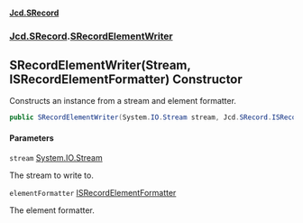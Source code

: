 #### [Jcd.SRecord](index.md 'index')
### [Jcd.SRecord](Jcd.SRecord.md 'Jcd.SRecord').[SRecordElementWriter](Jcd.SRecord.SRecordElementWriter.md 'Jcd.SRecord.SRecordElementWriter')

## SRecordElementWriter(Stream, ISRecordElementFormatter) Constructor

Constructs an instance from a stream and element formatter.

```csharp
public SRecordElementWriter(System.IO.Stream stream, Jcd.SRecord.ISRecordElementFormatter elementFormatter);
```
#### Parameters

<a name='Jcd.SRecord.SRecordElementWriter.SRecordElementWriter(System.IO.Stream,Jcd.SRecord.ISRecordElementFormatter).stream'></a>

`stream` [System.IO.Stream](https://docs.microsoft.com/en-us/dotnet/api/System.IO.Stream 'System.IO.Stream')

The stream to write to.

<a name='Jcd.SRecord.SRecordElementWriter.SRecordElementWriter(System.IO.Stream,Jcd.SRecord.ISRecordElementFormatter).elementFormatter'></a>

`elementFormatter` [ISRecordElementFormatter](Jcd.SRecord.ISRecordElementFormatter.md 'Jcd.SRecord.ISRecordElementFormatter')

The element formatter.